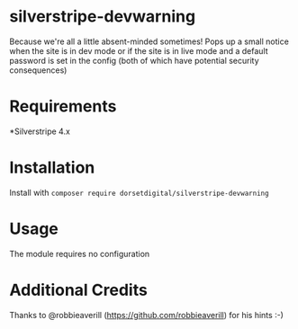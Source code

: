 # silverstripe-devwarning
Because we're all a little absent-minded sometimes!
Pops up a small notice when the site is in dev mode or if the site is in live mode and a default password is set in the config (both of which have potential security consequences)


# Requirements
*Silverstripe 4.x

# Installation
Install with `composer require dorsetdigital/silverstripe-devwarning`

# Usage

The module requires no configuration

# Additional Credits
Thanks to @robbieaverill (https://github.com/robbieaverill) for his hints :-)
